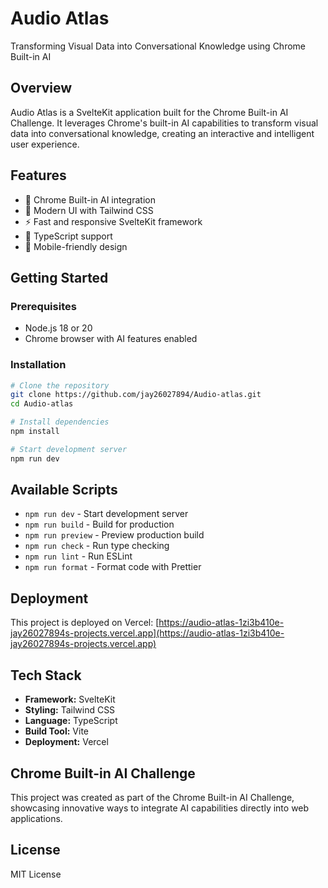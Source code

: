 # Audio Atlas

Transforming Visual Data into Conversational Knowledge using Chrome Built-in AI

## Overview

Audio Atlas is a SvelteKit application built for the Chrome Built-in AI Challenge. It leverages Chrome's built-in AI capabilities to transform visual data into conversational knowledge, creating an interactive and intelligent user experience.

## Features

- 🤖 Chrome Built-in AI integration
- 🎨 Modern UI with Tailwind CSS
- ⚡ Fast and responsive SvelteKit framework
- 🔧 TypeScript support
- 📱 Mobile-friendly design

## Getting Started

### Prerequisites

- Node.js 18 or 20
- Chrome browser with AI features enabled

### Installation

```bash
# Clone the repository
git clone https://github.com/jay26027894/Audio-atlas.git
cd Audio-atlas

# Install dependencies
npm install

# Start development server
npm run dev
```

## Available Scripts

- `npm run dev` - Start development server
- `npm run build` - Build for production
- `npm run preview` - Preview production build
- `npm run check` - Run type checking
- `npm run lint` - Run ESLint
- `npm run format` - Format code with Prettier

## Deployment

This project is deployed on Vercel: [https://audio-atlas-1zi3b410e-jay26027894s-projects.vercel.app](https://audio-atlas-1zi3b410e-jay26027894s-projects.vercel.app)

## Tech Stack

- **Framework:** SvelteKit
- **Styling:** Tailwind CSS
- **Language:** TypeScript
- **Build Tool:** Vite
- **Deployment:** Vercel

## Chrome Built-in AI Challenge

This project was created as part of the Chrome Built-in AI Challenge, showcasing innovative ways to integrate AI capabilities directly into web applications.

## License

MIT License
